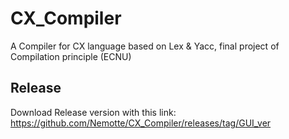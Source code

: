 # CX_Compiler
A Compiler for CX language based on Lex &amp; Yacc, final project of Compilation principle (ECNU)

## Release
Download Release version with this link: https://github.com/Nemotte/CX_Compiler/releases/tag/GUI_ver